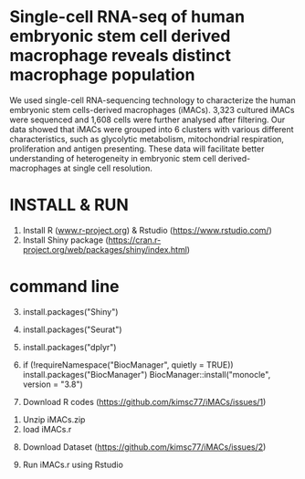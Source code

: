# Single-cell RNA-seq of human embryonic stem cell derived macrophage reveals distinct macrophage population

We used single-cell RNA-sequencing technology to characterize the human embryonic stem cells-derived macrophages (iMACs). 3,323 cultured iMACs were sequenced and 1,608 cells were further analysed after filtering. Our data showed that iMACs were grouped into 6 clusters with various different characteristics, such as glycolytic metabolism, mitochondrial respiration, proliferation and antigen presenting. These data will facilitate better understanding of heterogeneity in embryonic stem cell derived-macrophages at single cell resolution.

# INSTALL & RUN
1. Install R (www.r-project.org) & Rstudio (https://www.rstudio.com/)
2. Install Shiny package (https://cran.r-project.org/web/packages/shiny/index.html)

# command line
3. install.packages("Shiny")
4. install.packages("Seurat")
5. install.packages("dplyr")
6. if (!requireNamespace("BiocManager", quietly = TRUE))
   install.packages("BiocManager")
   BiocManager::install("monocle", version = "3.8")

7. Download R codes (https://github.com/kimsc77/iMACs/issues/1)

1) Unzip iMACs.zip
2) load iMACs.r

8. Download Dataset (https://github.com/kimsc77/iMACs/issues/2)

9. Run iMACs.r using Rstudio
